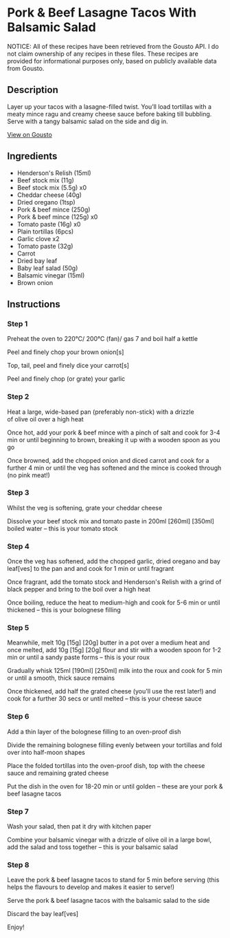 # Pork & Beef Lasagne Tacos With Balsamic Salad

NOTICE: All of these recipes have been retrieved from the Gousto API. I do not claim ownership of any recipes in these files. These recipes are provided for informational purposes only, based on publicly available data from Gousto.

## Description

Layer up your tacos with a lasagne-filled twist. You’ll load tortillas with a meaty mince ragu and creamy cheese sauce before baking till bubbling. Serve with a tangy balsamic salad on the side and dig in.

[View on Gousto](https://www.gousto.co.uk/recipes/cookbook/pork-beef-lasagne-tacos-with-salad)

## Ingredients

- Henderson's Relish (15ml)
- Beef stock mix (11g)
- Beef stock mix (5.5g) x0
- Cheddar cheese (40g)
- Dried oregano (1tsp)
- Pork & beef mince (250g)
- Pork & beef mince (125g) x0
- Tomato paste (16g) x0
- Plain tortillas (6pcs)
- Garlic clove x2
- Tomato paste (32g)
- Carrot
- Dried bay leaf
- Baby leaf salad (50g)
- Balsamic vinegar (15ml)
- Brown onion

## Instructions


### Step 1

Preheat the oven to 220°C/ 200°C (fan)/ gas 7 and boil half a kettle

Peel and finely chop your brown onion[s]

Top, tail, peel and finely dice your carrot[s]

Peel and finely chop (or grate) your garlic


### Step 2

Heat a large, wide-based pan (preferably non-stick) with a drizzle of olive oil over a high heat

Once hot, add your pork & beef mince with a pinch of salt and cook for 3-4 min or until beginning to brown, breaking it up with a wooden spoon as you go

Once browned, add the chopped onion and diced carrot and cook for a further 4 min or until the veg has softened and the mince is cooked through (no pink meat!)


### Step 3

Whilst the veg is softening, grate your cheddar cheese

Dissolve your beef stock mix and tomato paste in 200ml <span class="text-purple">[260ml]</span> <span class="text-danger">[350ml]</span> boiled water – this is your tomato stock


### Step 4

Once the veg has softened, add the chopped garlic, dried oregano and bay leaf[ves]<span class="text-danger"> </span>to the pan and and cook for 1 min or until fragrant

Once fragrant, add the tomato stock and Henderson's Relish with a grind of black pepper and bring to the boil over a high heat

Once boiling, reduce the heat to medium-high and cook for 5-6 min or until thickened – this is your bolognese filling


### Step 5

Meanwhile, melt 10g<span class="text-purple"> [15g]</span><span class="text-danger"> [20g]</span> butter in a pot over a medium heat and once melted, add 10g <span class="text-purple">[15g]</span> <span class="text-danger">[20g]</span> flour and stir with a wooden spoon for 1-2 min or until a sandy paste forms – this is your roux

Gradually whisk 125ml<span class="text-purple"> [190ml]<span class="text-danger"> </span>[250ml]</span> milk into the roux and cook for 5 min or until a smooth, thick sauce remains

Once thickened, add half the grated cheese (you'll use the rest later!) and cook for a further 30 secs or until melted – this is your cheese sauce


### Step 6

Add a thin layer of the bolognese filling to an oven-proof dish

Divide the remaining bolognese filling evenly between your tortillas and fold over into half-moon shapes

Place the folded tortillas into the oven-proof dish, top with the cheese sauce and remaining grated cheese

Put the dish in the oven for 18-20 min or until golden – these are your pork & beef lasagne tacos


### Step 7

Wash your salad, then pat it dry with kitchen paper

Combine your balsamic vinegar with a drizzle of olive oil in a large bowl, add the salad and toss together – this is your balsamic salad

### Step 8

Leave the pork & beef lasagne tacos to stand for 5 min before serving (this helps the flavours to develop and makes it easier to serve!)

Serve the pork & beef lasagne tacos with the balsamic salad to the side

Discard the bay leaf[ves]

Enjoy!

